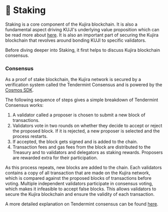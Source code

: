 # 🥩 Staking

Staking is a core component of the Kujira blockchain. It is also a fundamental aspect driving KUJI's underlying value proposition which can be read more about [here](staking-overview.md). It is also an important part of securing the Kujira blockchain that revolves around bonding KUJI to specific validators.

Before diving deeper into Staking, it first helps to discuss Kujira blockchain consensus.&#x20;

### Consensus

As a proof of stake blockchain, the Kujira network is secured by a verification system called the Tendermint Consensus and is powered by the [Cosmos SDK](https://cosmos.network/).&#x20;

The following sequence of steps gives a simple breakdown of Tendermint Consensus works:

1. A validator called a proposer is chosen to submit a new block of transactions.&#x20;
2. Validators vote in two rounds on whether they decide to accept or reject the proposed block. If it is rejected, a new proposer is selected and the process restarts.&#x20;
3. If accepted, the block gets signed and is added to the chain.&#x20;
4. Transaction fees and gas fees from the block are distributed to the Treasury and to validators and delegators as staking rewards. Proposers are rewarded extra for their participation.&#x20;

As this process repeats, new blocks are added to the chain. Each validators contains a copy of all transaction that are made on the Kujira network, which is compared against the proposed blocks of transactions before voting. Multiple independent validators participate in consensus voting, which makes it infeasible to accept false blocks. This allows validators to secure the Kujira blockchain and ensure the validity of each transaction.

A more detailed explanation on Tendermint consensus can be found [here](https://docs.tendermint.com/).
